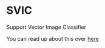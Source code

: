 # SVIC
Support Vector Image Classifier

You can read up about this over [here](https://rk22000.github.io/2022/12/01/Enhancing-CNNs-using-SVCs.html)
